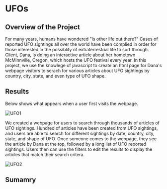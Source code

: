 # UFOs
## Overview of the Project
For many years, humans have wondered "Is other life out there?" Cases of reported UFO sightings all over the world have been complied in order for those interested in the possiblity of extraterrestrial life to sort through. Client, Dana, is doing an interactive article about her hometown McMinnville, Oregon, which hosts the UFO festival every year. In this project, we use the knowlege of javascript to create an html page for Dana's webpage visitors to serach for various articles about UFO sightings by country, city, state, and even type of UFO shape. 
## Results 
Below shows what appears when a user first visits the webpage. 

![UFO1](https://user-images.githubusercontent.com/75647359/109432422-b1ea1a80-79d0-11eb-8091-637769afbfff.png)

We created a webpage for users to search through thousands of articles of UFO sightings. Hundred of articles have been created from UFO sightings, and users are able to search for different sightings by date, country, city, state, and shape of UFO. Once someone comes to the webpage, they see the article by Dana at the top, followed by a long list of UFO reported sightings. Users then can use the filters to edit the results to display the articles that match their search critera. 

![UFO2](https://user-images.githubusercontent.com/75647359/109432357-5ae44580-79d0-11eb-936e-dc6ebb98ee8c.png)

## Sumamry 

